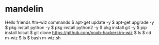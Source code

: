 # mandelin
Hello friends
#m-wiz commands
$ apt-get update -y
$ apt-get upgrade -y
$ pkg install python -y 
$ pkg install python2 -y
$ pkg install git -y
$ pip install lolcat
$ git clone https://github.com/noob-hackers/m-wiz
$ ls
$ cd m-wiz
$ ls
$ bash m-wiz.sh
